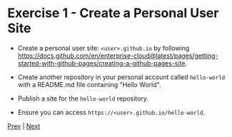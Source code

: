 # Exercise 1 - Create a Personal User Site

- Create a personal user site: `<user>.github.io` by following https://docs.github.com/en/enterprise-cloud@latest/pages/getting-started-with-github-pages/creating-a-github-pages-site.

- Create another repository in your personal account called `hello-world` with a README.md file containing "Hello World".

- Publish a site for the `hello-world` repository.

- Ensure you can access `https://<user>.github.io/hello-world`.

[Prev](Page8.md) | [Next](Page10.md)